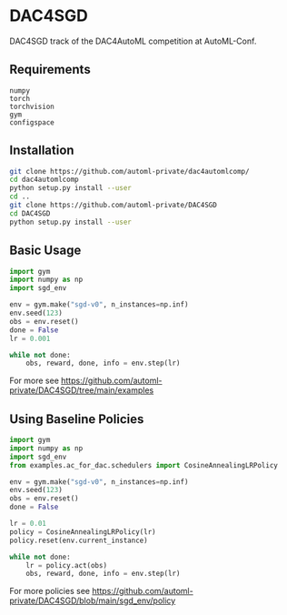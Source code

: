 # DAC4SGD

DAC4SGD track of the DAC4AutoML competition at AutoML-Conf.

## Requirements

```
numpy
torch
torchvision
gym
configspace
```

## Installation

```bash
git clone https://github.com/automl-private/dac4automlcomp/
cd dac4automlcomp
python setup.py install --user
cd ..
git clone https://github.com/automl-private/DAC4SGD
cd DAC4SGD
python setup.py install --user
```


## Basic Usage

```python
import gym
import numpy as np
import sgd_env

env = gym.make("sgd-v0", n_instances=np.inf)
env.seed(123)
obs = env.reset()
done = False
lr = 0.001

while not done:
    obs, reward, done, info = env.step(lr)
```

For more see https://github.com/automl-private/DAC4SGD/tree/main/examples

## Using Baseline Policies
```python
import gym
import numpy as np
import sgd_env
from examples.ac_for_dac.schedulers import CosineAnnealingLRPolicy

env = gym.make("sgd-v0", n_instances=np.inf)
env.seed(123)
obs = env.reset()
done = False

lr = 0.01
policy = CosineAnnealingLRPolicy(lr)
policy.reset(env.current_instance)

while not done:
    lr = policy.act(obs)
    obs, reward, done, info = env.step(lr)
```

For more policies see https://github.com/automl-private/DAC4SGD/blob/main/sgd_env/policy
